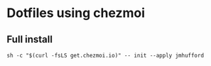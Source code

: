 # Dotfiles using chezmoi
## Full install
`sh -c "$(curl -fsLS get.chezmoi.io)" -- init --apply jmhufford`
